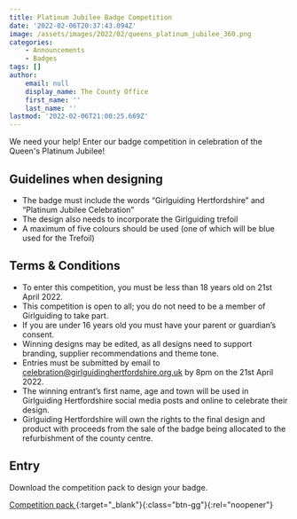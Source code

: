 ```yaml
---
title: Platinum Jubilee Badge Competition
date: '2022-02-06T20:37:43.094Z'
image: /assets/images/2022/02/queens_platinum_jubilee_360.png
categories:
    - Announcements
    - Badges
tags: []
author:
    email: null
    display_name: The County Office
    first_name: ''
    last_name: ''
lastmod: '2022-02-06T21:00:25.669Z'
---
```

<p class="lead">We need your help! Enter our badge competition in celebration of the Queen's Platinum Jubilee!</p>

## Guidelines when designing

- The badge must include the words “Girlguiding Hertfordshire” and “Platinum Jubilee Celebration”
- The design also needs to incorporate the Girlguiding trefoil
- A maximum of five colours should be used (one of which will be blue used for the Trefoil)

## Terms & Conditions

- To enter this competition, you must be less than 18 years old on 21st April 2022.
- This competition is open to all; you do not need to be a member of Girlguiding to take part.
- If you are under 16 years old you must have your parent or guardian’s consent.
- Winning designs may be edited, as all designs need to support branding, supplier recommendations and theme tone.
- Entries must be submitted by email to <celebration@girlguidinghertfordshire.org.uk> by 8pm on the 21st April 2022.
- The winning entrant’s first name, age and town will be used in Girlguiding Hertfordshire social media posts and online to celebrate their design.
- Girlguiding Hertfordshire will own the rights to the final design and product with proceeds from the sale of the badge being allocated to the refurbishment of the county centre.

## Entry

Download the competition pack to design your badge.

[Competition pack <i class="fa fa-download"></i>][1]{:target="_blank"}{:class="btn-gg"}{:rel="noopener"}

[1]: /assets/docs/2022/queens_jubilee_badge_competition_pack.pdf
